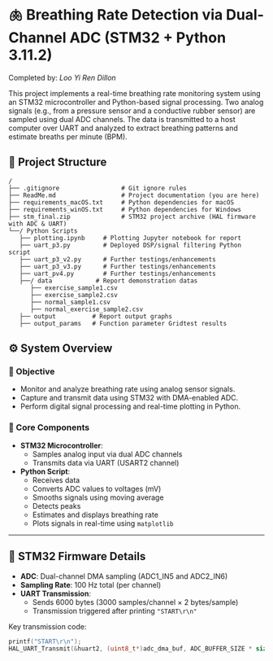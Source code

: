 # 🫁 Breathing Rate Detection via Dual-Channel ADC (STM32 + Python 3.11.2)
Completed by: *Loo Yi Ren Dillon*

This project implements a real-time breathing rate monitoring system using an STM32 microcontroller and Python-based signal processing. Two analog signals (e.g., from a pressure sensor and a conductive rubber sensor) are sampled using dual ADC channels. The data is transmitted to a host computer over UART and analyzed to extract breathing patterns and estimate breaths per minute (BPM).

## 📁 Project Structure
```
/
├── .gitignore                 # Git ignore rules
├── ReadMe.md                  # Project documentation (you are here)
├── requirements_macOS.txt     # Python dependencies for macOS
├── requirements_winOS.txt     # Python dependencies for Windows
├── stm_final.zip              # STM32 project archive (HAL firmware with ADC & UART)
└──/ Python Scripts
   ├── plotting.ipynb     # Plotting Jupyter notebook for report
   ├── uart_p3.py         # Deployed DSP/signal filtering Python script
   ├── uart_p3_v2.py      # Further testings/enhancements
   ├── uart_p3_v3.py      # Further testings/enhancements
   ├── uart_pv4.py        # Further testings/enhancements
   ├──/ data            # Report demonstration datas
      ├── exercise_sample1.csv
      ├── exercise_sample2.csv
      ├── normal_sample1.csv
      ├── normal_exercise_sample2.csv         
   ├── output          # Report output graphs 
   ├── output_params   # Function parameter Gridtest results
```

## ⚙️ System Overview

### 🎯 Objective

- Monitor and analyze breathing rate using analog sensor signals.
- Capture and transmit data using STM32 with DMA-enabled ADC.
- Perform digital signal processing and real-time plotting in Python.

### 🧠 Core Components

- **STM32 Microcontroller**:
  - Samples analog input via dual ADC channels
  - Transmits data via UART (USART2 channel)
- **Python Script**:
  - Receives data
  - Converts ADC values to voltages (mV)
  - Smooths signals using moving average
  - Detects peaks
  - Estimates and displays breathing rate
  - Plots signals in real-time using `matplotlib`

---

## 🔌 STM32 Firmware Details

- **ADC**: Dual-channel DMA sampling (ADC1_IN5 and ADC2_IN6)
- **Sampling Rate**: 100 Hz total (per channel)
- **UART Transmission**:
  - Sends 6000 bytes (3000 samples/channel × 2 bytes/sample)
  - Transmission triggered after printing `"START\r\n"`

Key transmission code:

```c
printf("START\r\n");
HAL_UART_Transmit(&huart2, (uint8_t*)adc_dma_buf, ADC_BUFFER_SIZE * sizeof(uint16_t), HAL_MAX_DELAY);
